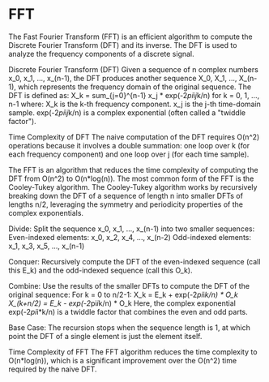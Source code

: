 # FFT


The Fast Fourier Transform (FFT) is an efficient algorithm to compute the Discrete Fourier Transform (DFT) and its inverse. The DFT is used to analyze the frequency components of a discrete signal.


Discrete Fourier Transform (DFT)
Given a sequence of n complex numbers x_0, x_1, ..., x_(n-1), the DFT produces another sequence X_0, X_1, ..., X_(n-1), which represents the frequency domain of the original sequence. The DFT is defined as:
X_k = sum_{j=0}^{n-1} x_j * exp(-2*pi*i*j*k/n)  for k = 0, 1, ..., n-1
where:
X_k is the k-th frequency component.
x_j is the j-th time-domain sample.
exp(-2*pi*i*j*k/n) is a complex exponential (often called a "twiddle factor").

Time Complexity of DFT
The naive computation of the DFT requires O(n^2) operations because it involves a double summation: one loop over k (for each frequency component) and one loop over j (for each time sample).


The FFT is an algorithm that reduces the time complexity of computing the DFT from O(n^2) to O(n*log(n)). The most common form of the FFT is the Cooley-Tukey algorithm. The Cooley-Tukey algorithm works by recursively breaking down the DFT of a sequence of length n into smaller DFTs of lengths n/2, leveraging the symmetry and periodicity properties of the complex exponentials.

Divide:
Split the sequence x_0, x_1, ..., x_(n-1) into two smaller sequences:
Even-indexed elements: x_0, x_2, x_4, ..., x_(n-2)
Odd-indexed elements: x_1, x_3, x_5, ..., x_(n-1)

Conquer:
Recursively compute the DFT of the even-indexed sequence (call this E_k) and the odd-indexed sequence (call this O_k).

Combine:
Use the results of the smaller DFTs to compute the DFT of the original sequence:
For k = 0 to n/2-1:
X_k = E_k + exp(-2*pi*i*k/n) * O_k
X_(k+n/2) = E_k - exp(-2*pi*i*k/n) * O_k
Here, the complex exponential exp(-2*pi*i*k/n) is a twiddle factor that combines the even and odd parts.

Base Case:
The recursion stops when the sequence length is 1, at which point the DFT of a single element is just the element itself.


Time Complexity of FFT
The FFT algorithm reduces the time complexity to O(n*log(n)), which is a significant improvement over the O(n^2) time required by the naive DFT.
